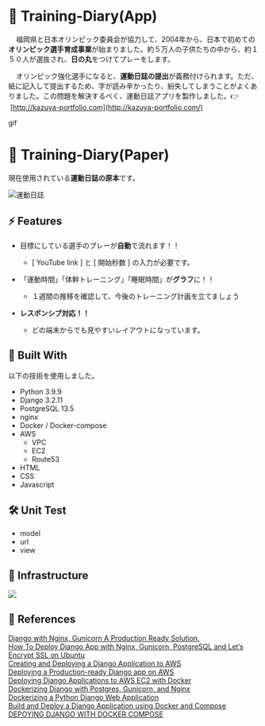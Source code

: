 # 📱 Training-Diary(App) 

   &nbsp;&nbsp;&nbsp;&nbsp;福岡県と日本オリンピック委員会が協力して、2004年から、日本で初めての**オリンピック選手育成事業**が始まりました。約５万人の子供たちの中から、約１５０人が選抜され、**日の丸**をつけてプレーをします。  
   
   
  &nbsp;&nbsp;&nbsp;&nbsp;オリンピック強化選手になると、**運動日誌の提出**が義務付けられます。ただ、紙に記入して提出するため、字が読み辛かったり、紛失してしまうことがよくありました。この問題を解決するべく、運動日誌アプリを製作しました。:point_right:  &nbsp;[http://kazuya-portfolio.com](http://kazuya-portfolio.com/)

gif

#   :page_facing_up: Training-Diary(Paper)
現在使用されている**運動日誌の原本**です。

![運動日誌](https://1.bp.blogspot.com/-3FZ1k9yqBpY/YSsJhBkrKUI/AAAAAAAALX4/kooOBy9ikyQItw8BJdA0jqLyMMAiCnTRgCLcBGAsYHQ/s1754/Jr.%25E6%2597%25A5%25E8%25AA%258C%2B%25E8%25A1%25A8.jpg)


##  ⚡️ Features  
- 目標にしている選手のプレーが**自動**で流れます！！
  - [ YouTube link ] と [ 開始秒数 ] の入力が必要です。   


- 「運動時間」「体幹トレーニング」「睡眠時間」が**グラフ**に！！
  - １週間の推移を確認して、今後のトレーニング計画を立てましょう


- **レスポンシブ対応！！**
  - どの端末からでも見やすいレイアウトになっています。


## 🎨 Built With  
以下の技術を使用しました。
- Python 3.9.9
- Django 3.2.11
- PostgreSQL 13.5
- nginx
- Docker / Docker-compose
- AWS
  - VPC
  - EC2
  - Route53
- HTML
- CSS
- Javascript

## 🛠 Unit Test 
- model 
- url
- view


## :trident: Infrastructure
![](https://user-images.githubusercontent.com/87218628/145961368-510f1b40-7187-4271-9bb2-2fadcbd43c84.jpg)


## 📖 References  
[Django with Nginx, Gunicorn A Production Ready Solution.](https://medium.com/analytics-vidhya/dajngo-with-nginx-gunicorn-aaf8431dc9e0)  
[How To Deploy Django App with Nginx, Gunicorn, PostgreSQL and Let’s Encrypt SSL on Ubuntu](https://djangocentral.com/deploy-django-with-nginx-gunicorn-postgresql-and-lets-encrypt-ssl-on-ubuntu/)  
[Creating and Deploying a Django Application to AWS](https://www.pulumi.com/blog/deploying-a-django-application-to-aws/)  
[Deploying a Production-ready Django app on AWS](https://dev.to/rmiyazaki6499/deploying-a-production-ready-django-app-on-aws-1pk3)  
[Deploying Django Applications to AWS EC2 with Docker](https://stackabuse.com/deploying-django-applications-to-aws-ec2-with-docker/)  
[Dockerizing Django with Postgres, Gunicorn, and Nginx](https://testdriven.io/blog/dockerizing-django-with-postgres-gunicorn-and-nginx/)  
[Dockerizing a Python Django Web Application](https://semaphoreci.com/community/tutorials/dockerizing-a-python-django-web-application)  
[Build and Deploy a Django Application using Docker and Compose](https://levelup.gitconnected.com/build-and-deploy-a-django-application-using-docker-and-compose-9bf0d8dc5ebb)  
[DEPOYING DJANGO WITH DOCKER COMPOSE](https://londonappdeveloper.com/deploying-django-with-docker-compose/)



